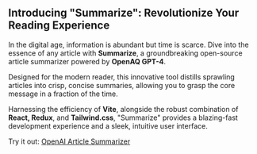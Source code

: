 ## **Introducing "Summarize": Revolutionize Your Reading Experience**

In the digital age, information is abundant but time is scarce. Dive into the essence of any article with **Summarize**, a groundbreaking open-source article summarizer powered by **OpenAQ GPT-4**. 

Designed for the modern reader, this innovative tool distills sprawling articles into crisp, concise summaries, allowing you to grasp the core message in a fraction of the time.

Harnessing the efficiency of **Vite**, alongside the robust combination of **React, Redux**, and **Tailwind.css**, "Summarize" provides a blazing-fast development experience and a sleek, intuitive user interface. 

Try it out: [OpenAI Article Summarizer](https://superlative-fudge-8d14e1.netlify.app)